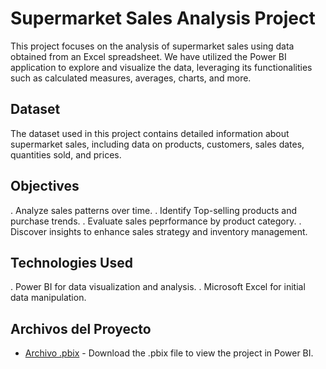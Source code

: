 # Supermarket Sales Analysis Project
This project focuses on the analysis of supermarket sales using data obtained from an Excel spreadsheet. 
We have utilized the Power BI application to explore and visualize the data, leveraging its functionalities 
such as calculated measures, averages, charts, and more.

## Dataset 
The dataset used in this project contains detailed information about supermarket sales, including data on products,
customers, sales dates, quantities sold, and prices.

## Objectives
. Analyze sales patterns over time.
. Identify Top-selling products and purchase trends.
. Evaluate sales peprformance by product category.
. Discover insights to enhance sales strategy and inventory management. 

## Technologies Used
. Power BI for data visualization and analysis.
. Microsoft Excel for initial data manipulation.

## Archivos del Proyecto

- [Archivo .pbix](https://github.com/SMRodrigo96/Data-Analysis-Project/raw/main/ProyectoFinal.pbix) - Download the .pbix file to view the project in Power BI.

